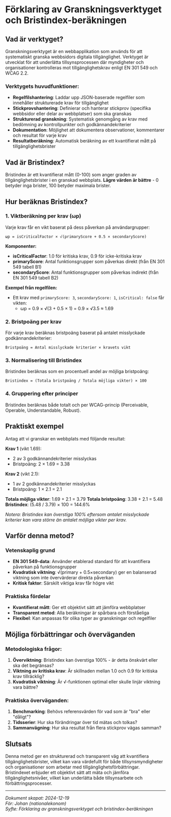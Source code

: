 # Förklaring av Granskningsverktyget och Bristindex-beräkningen

## Vad är verktyget?

Granskningsverktyget är en webbapplikation som används för att systematiskt granska webbsidors digitala tillgänglighet. Verktyget är utvecklat för att underlätta tillsynsprocessen där myndigheter och organisationer kontrolleras mot tillgänglighetskrav enligt EN 301 549 och WCAG 2.2.

### Verktygets huvudfunktioner:
- **Regelfilshantering**: Laddar upp JSON-baserade regelfiler som innehåller strukturerade krav för tillgänglighet
- **Stickprovshantering**: Definierar och hanterar stickprov (specifika webbsidor eller delar av webbplatser) som ska granskas
- **Strukturerad granskning**: Systematisk genomgång av krav med bedömning av kontrollpunkter och godkännandekriterier
- **Dokumentation**: Möjlighet att dokumentera observationer, kommentarer och resultat för varje krav
- **Resultatberäkning**: Automatisk beräkning av ett kvantifierat mått på tillgänglighetsbrister

## Vad är Bristindex?

Bristindex är ett kvantifierat mått (0-100) som anger graden av tillgänglighetsbrister i en granskad webbplats. **Lägre värden är bättre** - 0 betyder inga brister, 100 betyder maximala brister.

## Hur beräknas Bristindex?

### 1. Viktberäkning per krav (ωp)

Varje krav får en vikt baserat på dess påverkan på användargrupper:

```
ωp = isCriticalFactor × √(primaryScore + 0.5 × secondaryScore)
```

**Komponenter:**
- **isCriticalFactor**: 1.0 för kritiska krav, 0.9 för icke-kritiska krav
- **primaryScore**: Antal funktionsgrupper som påverkas direkt (från EN 301 549 tabell B1)
- **secondaryScore**: Antal funktionsgrupper som påverkas indirekt (från EN 301 549 tabell B2)

**Exempel från regelfilen:**
- Ett krav med `primaryScore: 3`, `secondaryScore: 1`, `isCritical: false` får vikten:
  - ωp = 0.9 × √(3 + 0.5 × 1) = 0.9 × √3.5 ≈ 1.69

### 2. Bristpoäng per krav

För varje krav beräknas bristpoäng baserat på antalet misslyckade godkännandekriterier:

```
Bristpoäng = Antal misslyckade kriterier × kravets vikt
```

### 3. Normalisering till Bristindex

Bristindex beräknas som en procentuell andel av möjliga bristpoäng:

```
Bristindex = (Totala bristpoäng / Totala möjliga vikter) × 100
```

### 4. Gruppering efter principer

Bristindex beräknas både totalt och per WCAG-princip (Perceivable, Operable, Understandable, Robust).

## Praktiskt exempel

Antag att vi granskar en webbplats med följande resultat:

**Krav 1** (vikt 1.69):
- 2 av 3 godkännandekriterier misslyckas
- Bristpoäng: 2 × 1.69 = 3.38

**Krav 2** (vikt 2.1):
- 1 av 2 godkännandekriterier misslyckas  
- Bristpoäng: 1 × 2.1 = 2.1

**Totala möjliga vikter**: 1.69 + 2.1 = 3.79
**Totala bristpoäng**: 3.38 + 2.1 = 5.48
**Bristindex**: (5.48 / 3.79) × 100 = 144.6%

*Notera: Bristindex kan överstiga 100% eftersom antalet misslyckade kriterier kan vara större än antalet möjliga vikter per krav.*

## Varför denna metod?

### Vetenskaplig grund
- **EN 301 549-data**: Använder etablerad standard för att kvantifiera påverkan på funktionsgrupper
- **Kvadratisk viktning**: √(primary + 0.5×secondary) ger en balanserad viktning som inte övervärderar direkta påverkan
- **Kritisk faktor**: Särskilt viktiga krav får högre vikt

### Praktiska fördelar
- **Kvantifierat mått**: Ger ett objektivt sätt att jämföra webbplatser
- **Transparent metod**: Alla beräkningar är spårbara och förståeliga
- **Flexibel**: Kan anpassas för olika typer av granskningar och regelfiler

## Möjliga förbättringar och överväganden

### Metodologiska frågor:
1. **Överviktning**: Bristindex kan överstiga 100% - är detta önskvärt eller ska det begränsas?
2. **Viktning av kritiska krav**: Är skillnaden mellan 1.0 och 0.9 för kritiska krav tillräcklig?
3. **Kvadratisk viktning**: Är √-funktionen optimal eller skulle linjär viktning vara bättre?

### Praktiska överväganden:
1. **Benchmarking**: Behövs referensvärden för vad som är "bra" eller "dåligt"?
2. **Tidsserier**: Hur ska förändringar över tid mätas och tolkas?
3. **Sammanvägning**: Hur ska resultat från flera stickprov vägas samman?

## Slutsats

Denna metod ger en strukturerad och transparent väg att kvantifiera tillgänglighetsbrister, vilket kan vara värdefullt för både tillsynsmyndigheter och organisationer som arbetar med tillgänglighetsförbättringar. Bristindexet erbjuder ett objektivt sätt att mäta och jämföra tillgänglighetsnivåer, vilket kan underlätta både tillsynsarbete och förbättringsprocesser.

---

*Dokument skapat: 2024-12-19*  
*För: Johan (nationalekonom)*  
*Syfte: Förklaring av granskningsverktyget och bristindex-beräkningen*
